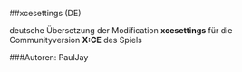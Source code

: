 ##xcesettings (DE)

deutsche Übersetzung der Modification **xcesettings** für die Communityversion **X:CE** des Spiels

###Autoren:
PaulJay
